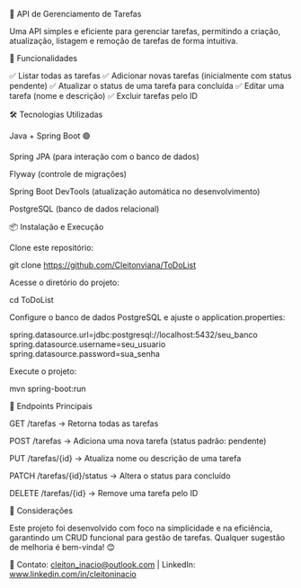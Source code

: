 📌 API de Gerenciamento de Tarefas

Uma API simples e eficiente para gerenciar tarefas, permitindo a criação, atualização, listagem e remoção de tarefas de forma intuitiva.

🚀 Funcionalidades

✅ Listar todas as tarefas
✅ Adicionar novas tarefas (inicialmente com status pendente)
✅ Atualizar o status de uma tarefa para concluída
✅ Editar uma tarefa (nome e descrição)
✅ Excluir tarefas pelo ID

🛠️ Tecnologias Utilizadas

Java + Spring Boot 🟢

Spring JPA (para interação com o banco de dados)

Flyway (controle de migrações)

Spring Boot DevTools (atualização automática no desenvolvimento)

PostgreSQL (banco de dados relacional)

📦 Instalação e Execução

Clone este repositório:

git clone https://github.com/Cleitonviana/ToDoList

Acesse o diretório do projeto:

cd ToDoList

Configure o banco de dados PostgreSQL e ajuste o application.properties:

spring.datasource.url=jdbc:postgresql://localhost:5432/seu_banco
spring.datasource.username=seu_usuario
spring.datasource.password=sua_senha

Execute o projeto:

mvn spring-boot:run

📝 Endpoints Principais

GET /tarefas → Retorna todas as tarefas

POST /tarefas → Adiciona uma nova tarefa (status padrão: pendente)

PUT /tarefas/{id} → Atualiza nome ou descrição de uma tarefa

PATCH /tarefas/{id}/status → Altera o status para concluído

DELETE /tarefas/{id} → Remove uma tarefa pelo ID

📌 Considerações

Este projeto foi desenvolvido com foco na simplicidade e na eficiência, garantindo um CRUD funcional para gestão de tarefas. Qualquer sugestão de melhoria é bem-vinda! 😊

📧 Contato: cleiton_inacio@outlook.com | LinkedIn: www.linkedin.com/in/cleitoninacio
